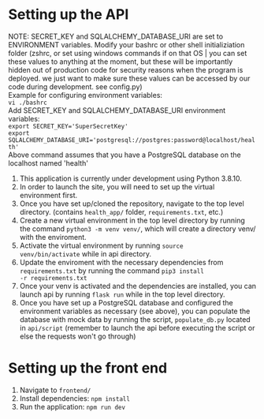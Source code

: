 # Setting up the API

NOTE: SECRET_KEY and SQLALCHEMY_DATABASE_URI are set to ENVIRONMENT variables. Modify your bashrc or other shell initializiation folder (zshrc, or set using windows commands if on that OS | you can set these values to anything at the moment, but these will be importantly hidden out of production code for security reasons when the program is deployed. we just want to make sure these values can be accessed by our code during development. see config.py)  
Example for configuring environment variables:  
<code>vi ./bashrc</code>  
Add SECRET_KEY and SQLALCHEMY_DATABASE_URI environment variables:  
<code>export SECRET_KEY='SuperSecretKey'</code>  
<code>export SQLALCHEMY_DATABASE_URI='postgresql://postgres:password@localhost/health'</code>  
Above command assumes that you have a PostgreSQL database on the localhost named 'health'  


1. This application is currently under development using Python 3.8.10. 
2. In order to launch the site, you will need to set up the virtual environment first.
3. Once you have set up/cloned the repository, navigate to the top level directory. (contains <code>health_app/</code> folder, <code>requirements.txt</code>, etc.)
4. Create a new virtual environment in the top level directory by running the command <code>python3 -m venv venv/</code>, which will create a directory venv/ with the enviroment. 
5. Activate the virtual environment by running <code>source venv/bin/activate</code> while in api directory. 
6. Update the enviroment with the necessary dependencies from <code>requirements.txt</code> by running the command <code>pip3 install -r requirements.txt</code>
7. Once your venv is activated and the dependencies are installed, you can launch api by running <code>flask run</code> while in the top level directory.
8. Once you have set up a PostgreSQL database and configured the environment variables as necessary (see above), you can populate the database with mock data by running the script, <code>populate_db.py</code> located in <code>api/script</code> (remember to launch the api before executing the script or else the requests won't go through)

# Setting up the front end

1. Navigate to <code>frontend/</code>
2. Install dependencies: <code>npm install</code>
3. Run the application: <code>npm run dev</code>